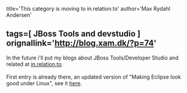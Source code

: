 title='This category is moving to in.relation.to'
author='Max Rydahl Andersen'

tags=[ JBoss Tools and devstudio ]
orignallink='http://blog.xam.dk/?p=74'
---
<div><p>In the future i'll put my blogs about JBoss Tools/Developer Studio and related at <a href="http://in.relation.to/Bloggers/Max">in.relation.to</a>.
<br><br>
First entry is already there, an updated version of "Making Eclipse look good under Linux", see it <a href="http://in.relation.to/3439.lace">here</a>.</p></div>
